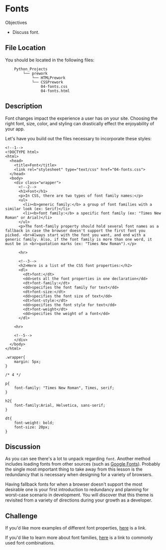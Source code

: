 # Fonts

Objectives

* Discuss font.

## File Location <a id="file-location"></a>

You should be located in the following files:

```text
    Python_Projects
        └── prework
            └── HTMLPrework
            └── CSSPrework
                04-fonts.css
                04-fonts.html
```

## Description <a id="description"></a>

Font changes impact the experience a user has on your site. Choosing the right font, size, color, and styling can drastically effect the enjoyability of your app.

Let's have you build out the files necessary to incorporate these styles:

```text
<!--1-->
<!DOCTYPE html>
<html>
  <head>
    <title>Font</title>
    <link rel="stylesheet" type="text/css" href="04-fonts.css">
  </head>
  <body>
    <div class="wrapper">
      <!--2-->
      <h1>Font</h1>
      <p>In CSS, there are two types of font family names:</p>
      <ul>
        <li><b>generic family:</b> a group of font families with a similar look (ex: Serif)</li>
        <li><b>font family:</b> a specific font family (ex: "Times New Roman" or Arial)</li>
      </ul>
      <p>The font-family property should hold several font names as a fallback in case the browser doesn't support the first font you picked. <br>Always start with the font you want, and end with a generic family. Also, if the font family is more than one word, it must be in <br>quotation marks (ex: "Times New Roman").</p>
​
      <hr>
​
      <!--3-->
      <h2>Here is a list of the CSS font properties:</h2>
      <dl>
        <dt>font:</dt>
        <dd>sets all the font properties in one declaration</dd>
        <dt>font-family:</dt>
        <dd>specifies the font family for text</dd>
        <dt>font-size:</dt>
        <dd>specifies the font size of text</dd>
        <dt>font-style:</dt>
        <dd>specifies the font style for text</dd>
        <dt>font-weight</dt>
        <dd>specifies the weight of a font</dd>
      </dl>
​
    <hr>
​
    <!--5-->
    </div>    
  </body>
</html>
```

```text
.wrapper{
    margin: 5px;
}
​
/* 4 */
​
p{
    font-family: "Times New Roman", Times, serif;
}
​
h2{
    font-family:Arial, Helvetica, sans-serif;
}
​
dt{
    font-weight: bold;
    font-size: 20px;
}
```

## Discussion <a id="discussion"></a>

As you can see there's a lot to unpack regarding `font`. Another method includes loading fonts from other sources \(such as [Google Fonts](https://fonts.google.com/)\). Probably the single most important thing to take away from this lesson is the redundancy that is necessary when designing for a variety of browsers.

Having fallback fonts for when a browser doesn't support the most desirable one is your first introduction to redundancy and planning for worst-case scenario in development. You will discover that this theme is revisited from a variety of directions during your growth as a developer.

## Challenge <a id="challenge"></a>

If you'd like more examples of different font properties, [here](http://www.w3schools.com/css/css_font.asp) is a link.

If you'd like to learn more about font families, [here](http://www.w3schools.com/cssref/css_websafe_fonts.asp) is a link to commonly used font combinations.

